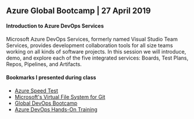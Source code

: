## Azure Global Bootcamp | 27 April 2019
#### Introduction to Azure DevOps Services
Microsoft Azure DevOps Services, formerly named Visual Studio Team Services, provides development collaboration tools for all size teams working on all kinds of software projects. In this session we will introduce, demo, and explore each of the five integrated services: Boards, Test Plans, Repos, Pipelines, and Artifacts.

#### Bookmarks I presented during class

- [Azure Speed Test](https://azurespeedtest.azurewebsites.net)
- [Microsoft's Virtual File System for Git](https://github.com/Microsoft/VFSForGit)
- [Global DevOps Bootcamp](https://globaldevopsbootcamp.com)
- [Azure DevOps Hands-On Training](https://aka.ms/azuredevopsboise)